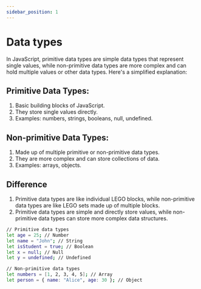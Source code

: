 ```yaml
---
sidebar_position: 1
---
```


#  Data types


In JavaScript, primitive data types are simple data types that represent single values, while non-primitive data types are more complex and can hold multiple values or other data types. Here's a simplified explanation:

## Primitive Data Types:

1. Basic building blocks of JavaScript.
2. They store single values directly.
3. Examples: numbers, strings, booleans, null, undefined.

## Non-primitive Data Types:

1. Made up of multiple primitive or non-primitive data types.
2. They are more complex and can store collections of data.
3. Examples: arrays, objects.

## Difference
1. Primitive data types are like individual LEGO blocks, while non-primitive data types are like LEGO sets made up of multiple blocks.
2. Primitive data types are simple and directly store values, while non-primitive data types can store more complex data structures.

```bash
// Primitive data types
let age = 25; // Number
let name = "John"; // String
let isStudent = true; // Boolean
let x = null; // Null
let y = undefined; // Undefined

// Non-primitive data types
let numbers = [1, 2, 3, 4, 5]; // Array
let person = { name: "Alice", age: 30 }; // Object

```